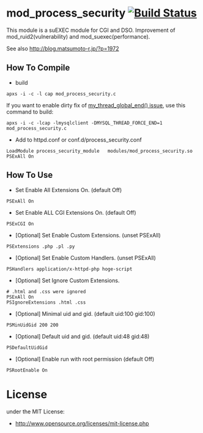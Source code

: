 # mod_process_security [![Build Status](https://travis-ci.org/matsumoto-r/mod_process_security.svg?branch=master)](https://travis-ci.org/matsumoto-r/mod_process_security)
This module is a suEXEC module for CGI and DSO. Improvement of mod_ruid2(vulnerability) and mod_suexec(performance).

See also http://blog.matsumoto-r.jp/?p=1972

## How To Compile
- build
```
apxs -i -c -l cap mod_process_security.c
```
If you want to enable dirty fix of [my_thread_global_end() issue](https://github.com/matsumoto-r/mod_process_security/issues/3), use this command to build:
```
apxs -i -c -lcap -lmysqlclient -DMYSQL_THREAD_FORCE_END=1 mod_process_security.c
```

- Add to httpd.conf or conf.d/process_security.conf
```
LoadModule process_security_module   modules/mod_process_security.so
PSExAll On
```

## How To Use

* Set Enable All Extensions On. (default Off)
```
PSExAll On
```

* Set Enable ALL CGI Extensions On. (default Off)
```
PSExCGI On
```

* [Optional] Set Enable Custom Extensions. (unset PSExAll)
```
PSExtensions .php .pl .py
```

* [Optional] Set Enable Custom Handlers. (unset PSExAll)
```
PSHandlers application/x-httpd-php hoge-script
```

* [Optional] Set Ignore Custom Extensions.
```
# .html and .css were ignored
PSExAll On
PSIgnoreExtensions .html .css
```

* [Optional] Minimal uid and gid. (default uid:100 gid:100)
```
PSMinUidGid 200 200
```

* [Optional] Default uid and gid. (default uid:48 gid:48)
```
PSDefaultUidGid
```

* [Optional] Enable run with root permission (default Off)
```
PSRootEnable On
```

# License
under the MIT License:

* http://www.opensource.org/licenses/mit-license.php

